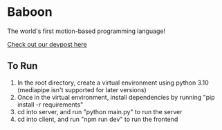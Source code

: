 # Baboon
The world's first motion-based programming language!

[Check out our devpost here](https://devpost.com/software/baboon)

## To Run
1. In the root directory, create a virtual environment using python 3.10 (mediapipe isn't supported for later versions)
2. Once in the virtual environment, install dependencies by running "pip install -r requirements"
3. cd into server, and run "python main.py" to run the server
4. cd into client, and run "npm run dev" to run the frontend
